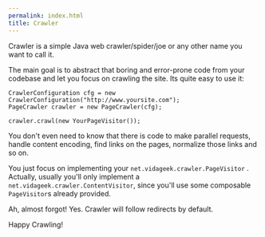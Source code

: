 ```yaml
---
permalink: index.html
title: Crawler
---
```


Crawler is a simple Java web crawler/spider/joe or any other name you want to call it.

The main goal is to abstract that boring and error-prone code from your codebase and let you 
focus on crawling the site. Its quite easy to use it:

    CrawlerConfiguration cfg = new CrawlerConfiguration("http://www.yoursite.com");
    PageCrawler crawler = new PageCrawler(cfg);
    
    crawler.crawl(new YourPageVisitor());

You don't even need to know that there is code to make parallel requests, handle content encoding,
find links on the pages, normalize those links and so on.

You just focus on implementing your `net.vidageek.crawler.PageVisitor` . Actually, usually you'll only implement a
`net.vidageek.crawler.ContentVisitor`, since you'll use some composable `PageVisitor`s already provided.

Ah, almost forgot! Yes. Crawler will follow redirects by default.

Happy Crawling! 
